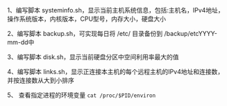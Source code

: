 1、编写脚本 systeminfo.sh，显示当前主机系统信息，包括:主机名，IPv4地址，操作系统版本，内核版本，CPU型号，内存大小，硬盘大小

2、编写脚本 backup.sh，可实现每日将 /etc/ 目录备份到 /backup/etcYYYY-mm-dd中

3、编写脚本 disk.sh，显示当前硬盘分区中空间利用率最大的值

4、编写脚本 links.sh，显示正连接本主机的每个远程主机的IPv4地址和连接数，并按连接数从大到小排序

5、 查看指定进程的环境变量
`cat /proc/$PID/environ`



